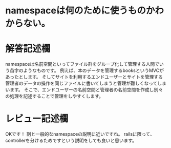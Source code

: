 # namespaceは何のために使うものかわからない。
# 解答記述欄

namespaceは名前空間といってファイル群をグループ化して管理する人間でいう苗字のようなものです。
例えば、本のデータを管理するbooksというMVCがあったとします。
そしてサイトを利用するエンドユーザーとサイトを管理する管理者のデータの操作を同じファイルに書いてしまうと管理が難しくなってしまいます。
そこで、エンドユーザーの名前空間と管理者の名前空間を作成し別々の処理を記述することで管理をしやすくします。





# レビュー記述欄
OKです！
割と一般的なnamespaceの説明に近いですね。
railsに限って、controllerを分けるためですという説明をしても良いと思います。